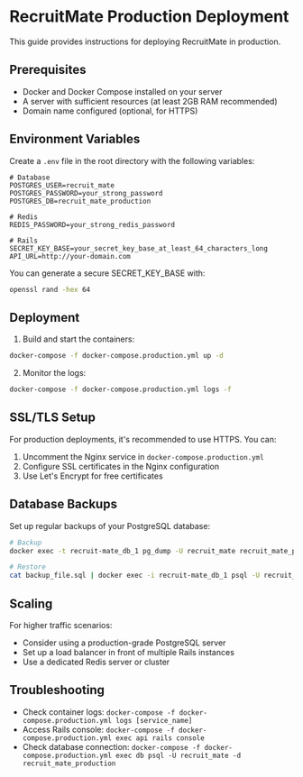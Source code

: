 # RecruitMate Production Deployment

This guide provides instructions for deploying RecruitMate in production.

## Prerequisites

- Docker and Docker Compose installed on your server
- A server with sufficient resources (at least 2GB RAM recommended)
- Domain name configured (optional, for HTTPS)

## Environment Variables

Create a `.env` file in the root directory with the following variables:

```
# Database
POSTGRES_USER=recruit_mate
POSTGRES_PASSWORD=your_strong_password
POSTGRES_DB=recruit_mate_production

# Redis
REDIS_PASSWORD=your_strong_redis_password

# Rails
SECRET_KEY_BASE=your_secret_key_base_at_least_64_characters_long
API_URL=http://your-domain.com
```

You can generate a secure SECRET_KEY_BASE with:

```bash
openssl rand -hex 64
```

## Deployment

1. Build and start the containers:

```bash
docker-compose -f docker-compose.production.yml up -d
```

2. Monitor the logs:

```bash
docker-compose -f docker-compose.production.yml logs -f
```

## SSL/TLS Setup

For production deployments, it's recommended to use HTTPS. You can:

1. Uncomment the Nginx service in `docker-compose.production.yml`
2. Configure SSL certificates in the Nginx configuration
3. Use Let's Encrypt for free certificates

## Database Backups

Set up regular backups of your PostgreSQL database:

```bash
# Backup
docker exec -t recruit-mate_db_1 pg_dump -U recruit_mate recruit_mate_production > backup_$(date +%Y-%m-%d_%H-%M-%S).sql

# Restore
cat backup_file.sql | docker exec -i recruit-mate_db_1 psql -U recruit_mate -d recruit_mate_production
```

## Scaling

For higher traffic scenarios:
- Consider using a production-grade PostgreSQL server
- Set up a load balancer in front of multiple Rails instances
- Use a dedicated Redis server or cluster

## Troubleshooting

- Check container logs: `docker-compose -f docker-compose.production.yml logs [service_name]`
- Access Rails console: `docker-compose -f docker-compose.production.yml exec api rails console`
- Check database connection: `docker-compose -f docker-compose.production.yml exec db psql -U recruit_mate -d recruit_mate_production` 